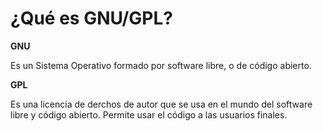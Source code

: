 # ¿Qué es GNU/GPL?

**GNU**

Es un Sistema Operativo formado por software libre, o de código abierto.

**GPL**

Es una licencia de derchos de autor que se usa en el mundo del software libre y código abierto. Permite usar el código a las usuarios finales.
